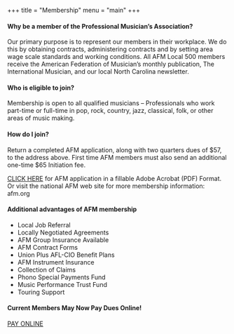 +++
title = "Membership"
menu = "main"
+++

#### Why be a member of the Professional Musician’s Association?
Our primary purpose is to represent our members in their workplace. We do this
by obtaining contracts, administering contracts and by setting area wage scale
standards and working conditions. All AFM Local 500 members receive the
American Federation of Musician’s monthly publication, The International
Musician, and our local North Carolina newsletter.

#### Who is eligible to join?
Membership is open to all qualified musicians – Professionals who work
part-time or full-time in pop, rock, country, jazz, classical, folk, or other
areas of music making.

#### How do I join?
Return a completed AFM application, along with two quarters dues of $57, to the
address above. First time AFM members must also send an additional one-time $65
Initiation fee.

[CLICK HERE](/forms/AFM_500_Application.pdf) for AFM application in a fillable Adobe Acrobat
(PDF) Format. Or visit the national AFM web site for more membership
information: afm.org

#### Additional advantages of AFM membership

* Local Job Referral
* Locally Negotiated Agreements
* AFM Group Insurance Available
* AFM Contract Forms
* Union Plus AFL-CIO Benefit Plans
* AFM Instrument Insurance
* Collection of Claims
* Phono Special Payments Fund
* Music Performance Trust Fund
* Touring Support

#### Current Members May Now Pay Dues Online!

[PAY ONLINE](http://afm500.org/memberships/new-current-members-pay-your-annual-dues-online/)

